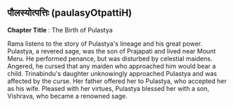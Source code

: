 ## पौलस्योत्पत्तिः (paulasyOtpattiH)
**Chapter Title** : The Birth of Pulastya

Rama listens to the story of Pulastya's lineage and his great power. Pulastya, a revered sage, was the son of Prajapati and lived near Mount Meru. He performed penance, but was disturbed by celestial maidens. Angered, he cursed that any maiden who approached him would bear a child. Trinabindu's daughter unknowingly approached Pulastya and was affected by the curse. Her father offered her to Pulastya, who accepted her as his wife. Pleased with her virtues, Pulastya blessed her with a son, Vishrava, who became a renowned sage.